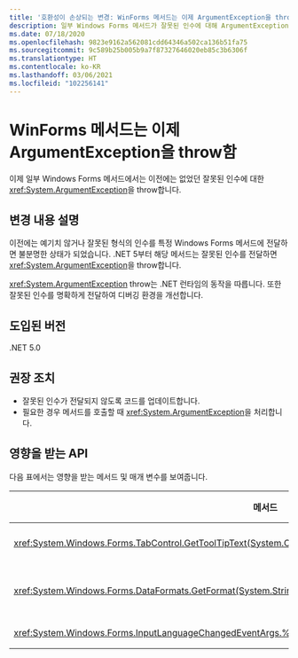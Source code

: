 ```yaml
---
title: '호환성이 손상되는 변경: WinForms 메서드는 이제 ArgumentException을 throw함'
description: 일부 Windows Forms 메서드가 잘못된 인수에 대해 ArgumentException을 throw하는 .NET 5의 호환성이 손상되는 변경에 관해 알아봅니다.
ms.date: 07/18/2020
ms.openlocfilehash: 9823e9162a562081cdd64346a502ca136b51fa75
ms.sourcegitcommit: 9c589b25b005b9a7f87327646020eb85c3b6306f
ms.translationtype: HT
ms.contentlocale: ko-KR
ms.lasthandoff: 03/06/2021
ms.locfileid: "102256141"
---
```

# <a name="winforms-methods-now-throw-argumentexception"></a>WinForms 메서드는 이제 ArgumentException을 throw함

이제 일부 Windows Forms 메서드에서는 이전에는 없었던 잘못된 인수에 대한 <xref:System.ArgumentException>을 throw합니다.

## <a name="change-description"></a>변경 내용 설명

이전에는 예기치 않거나 잘못된 형식의 인수를 특정 Windows Forms 메서드에 전달하면 불분명한 상태가 되었습니다. .NET 5부터 해당 메서드는 잘못된 인수를 전달하면 <xref:System.ArgumentException>을 throw합니다.

<xref:System.ArgumentException> throw는 .NET 런타임의 동작을 따릅니다. 또한 잘못된 인수를 명확하게 전달하여 디버깅 환경을 개선합니다.

## <a name="version-introduced"></a>도입된 버전

.NET 5.0

## <a name="recommended-action"></a>권장 조치

- 잘못된 인수가 전달되지 않도록 코드를 업데이트합니다.
- 필요한 경우 메서드를 호출할 때 <xref:System.ArgumentException>을 처리합니다.

## <a name="affected-apis"></a>영향을 받는 API

다음 표에서는 영향을 받는 메서드 및 매개 변수를 보여줍니다.

| 메서드 | 매개 변수 이름 | 조건 | 추가된 버전 |
|-|-|-|-|
| <xref:System.Windows.Forms.TabControl.GetToolTipText(System.Object)?displayProperty=fullName> | `item` | 인수가 <xref:System.Windows.Forms.TabPage> 형식이 아닙니다. | 미리 보기 1 |
| <xref:System.Windows.Forms.DataFormats.GetFormat(System.String)?displayProperty=fullName> | `format` | 인수는 `null`, <xref:System.String.Empty?displayProperty=nameWithType> 또는 공백입니다. | Preview 5 |
| <xref:System.Windows.Forms.InputLanguageChangedEventArgs.%23ctor(System.Globalization.CultureInfo,System.Byte)> | `culture` | 지정된 문화권의 `InputLanguage`를 검색할 수 없습니다. | 미리 보기 7 |

<!--

### Affected APIs

- `M:System.Windows.Forms.TabControl.GetToolTipText(System.Object)`
- `M:System.Windows.Forms.DataFormats.GetFormat(System.String)`
- `M:System.Windows.Forms.InputLanguageChangedEventArgs.%23ctor(System.Globalization.CultureInfo,System.Byte)`

### Category

Windows Forms

-->
